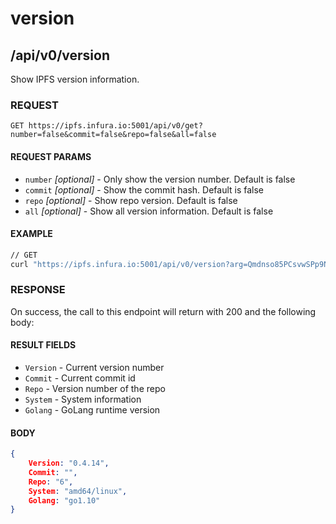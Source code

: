 # version

## /api/v0/version

Show IPFS version information.

### REQUEST

`GET https://ipfs.infura.io:5001/api/v0/get?number=false&commit=false&repo=false&all=false`

#### REQUEST PARAMS
- `number` _[optional]_ - Only show the version number. Default is false
- `commit` _[optional]_ - Show the commit hash. Default is false
- `repo` _[optional]_ - Show repo version. Default is false
- `all` _[optional]_ - Show all version information. Default is false

 
#### EXAMPLE
```bash
// GET
curl "https://ipfs.infura.io:5001/api/v0/version?arg=Qmdnso85PCsvwSPp9NDZHqfoK872onaw2rgckgJSkWdK5N"
```

### RESPONSE

On success, the call to this endpoint will return with 200 and the following body:

#### RESULT FIELDS
- `Version` - Current version number
- `Commit` - Current commit id
- `Repo` - Version number of the repo
- `System` - System information
- `Golang` - GoLang runtime version

#### BODY
```json
{
    Version: "0.4.14",
    Commit: "",
    Repo: "6",
    System: "amd64/linux",
    Golang: "go1.10"
}
```